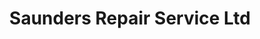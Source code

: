 ---
title: "Saunders Repair Service Ltd"
url: /marwayne/saunders-repair-service-ltd/
shop: Autowerkstatt
---